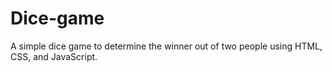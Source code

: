 # Dice-game
A simple dice game to determine the winner out of two people using HTML, CSS, and JavaScript. 
